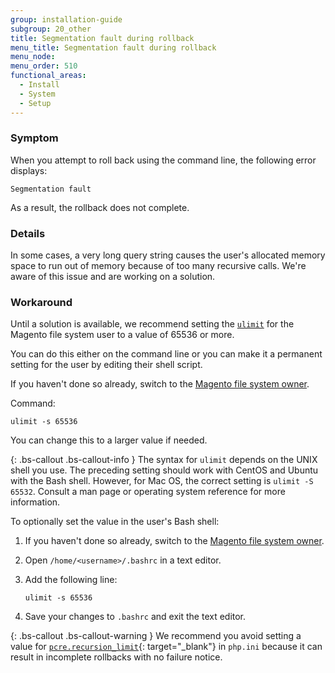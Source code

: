 ```yaml
---
group: installation-guide
subgroup: 20_other
title: Segmentation fault during rollback
menu_title: Segmentation fault during rollback
menu_node:
menu_order: 510
functional_areas:
  - Install
  - System
  - Setup
---
```


### Symptom

When you attempt to roll back using the command line, the following error displays:

	Segmentation fault

As a result, the rollback does not complete.

### Details

In some cases, a very long query string causes the user's allocated memory space to run out of memory because of too many recursive calls. We're aware of this issue and are working on a solution.

### Workaround

Until a solution is available, we recommend setting the <a href="http://ss64.com/bash/ulimit.html" target="_blank">`ulimit`</a> for the Magento file system user to a value of 65536 or more.

You can do this either on the command line or you can make it a permanent setting for the user by editing their shell script.

If you haven't done so already, switch to the <a href="{{ page.baseurl }}/install-gde/prereq/file-sys-perms-over.html">Magento file system owner</a>.

Command:

	ulimit -s 65536

You can change this to a larger value if needed.

{: .bs-callout .bs-callout-info }
The syntax for `ulimit` depends on the UNIX shell you use. The preceding setting should work with CentOS and Ubuntu with the Bash shell. However, for Mac OS, the correct setting is `ulimit -S 65532`. Consult a man page or operating system reference for more information.

To optionally set the value in the user's Bash shell:

1.	If you haven't done so already, switch to the <a href="{{ page.baseurl }}/install-gde/prereq/file-sys-perms-over.html">Magento file system owner</a>.
2.	Open `/home/<username>/.bashrc` in a text editor.
3.	Add the following line:

		ulimit -s 65536

4.	Save your changes to `.bashrc` and exit the text editor.
	
{: .bs-callout .bs-callout-warning }
We recommend you avoid setting a value for [`pcre.recursion_limit`](http://php.net/manual/en/pcre.configuration.php){: target="_blank"} in `php.ini` because it can result in incomplete rollbacks with no failure notice.
